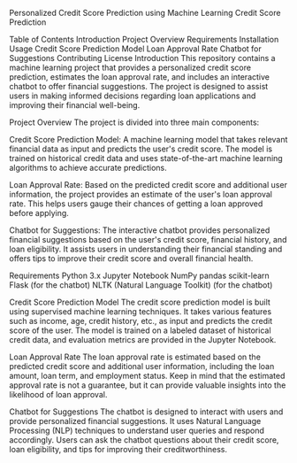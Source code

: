  Personalized Credit Score Prediction using Machine Learning
Credit Score Prediction

Table of Contents
Introduction
Project Overview
Requirements
Installation
Usage
Credit Score Prediction Model
Loan Approval Rate
Chatbot for Suggestions
Contributing
License
Introduction
This repository contains a machine learning project that provides a personalized credit score prediction, estimates the loan approval rate, and includes an interactive chatbot to offer financial suggestions. The project is designed to assist users in making informed decisions regarding loan applications and improving their financial well-being.

Project Overview
The project is divided into three main components:

Credit Score Prediction Model: A machine learning model that takes relevant financial data as input and predicts the user's credit score. The model is trained on historical credit data and uses state-of-the-art machine learning algorithms to achieve accurate predictions.

Loan Approval Rate: Based on the predicted credit score and additional user information, the project provides an estimate of the user's loan approval rate. This helps users gauge their chances of getting a loan approved before applying.

Chatbot for Suggestions: The interactive chatbot provides personalized financial suggestions based on the user's credit score, financial history, and loan eligibility. It assists users in understanding their financial standing and offers tips to improve their credit score and overall financial health.

Requirements
Python 3.x
Jupyter Notebook
NumPy
pandas
scikit-learn
Flask (for the chatbot)
NLTK (Natural Language Toolkit) (for the chatbot)

Credit Score Prediction Model
The credit score prediction model is built using supervised machine learning techniques. It takes various features such as income, age, credit history, etc., as input and predicts the credit score of the user. The model is trained on a labeled dataset of historical credit data, and evaluation metrics are provided in the Jupyter Notebook.

Loan Approval Rate
The loan approval rate is estimated based on the predicted credit score and additional user information, including the loan amount, loan term, and employment status. Keep in mind that the estimated approval rate is not a guarantee, but it can provide valuable insights into the likelihood of loan approval.

Chatbot for Suggestions
The chatbot is designed to interact with users and provide personalized financial suggestions. It uses Natural Language Processing (NLP) techniques to understand user queries and respond accordingly. Users can ask the chatbot questions about their credit score, loan eligibility, and tips for improving their creditworthiness.
